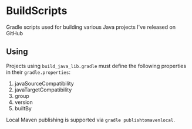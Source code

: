 BuildScripts
============

Gradle scripts used for building various Java projects I've released on GitHub


## Using

Projects using `build_java_lib.gradle` must define the following properties in their `gradle.properties`:

1. javaSourceCompatibility
2. javaTargetCompatibility
3. group
4. version
5. builtBy

Local Maven publishing is supported via `gradle publishtomavenlocal`.
